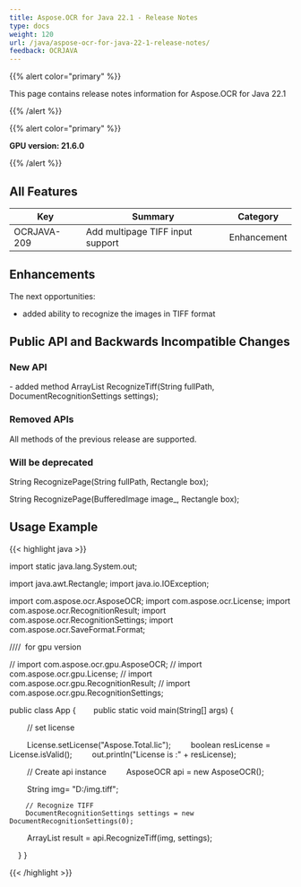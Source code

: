 ```yaml
---
title: Aspose.OCR for Java 22.1 - Release Notes
type: docs
weight: 120
url: /java/aspose-ocr-for-java-22-1-release-notes/
feedback: OCRJAVA
---
```


{{% alert color="primary" %}}

This page contains release notes information for Aspose.OCR for Java 22.1

{{% /alert %}}

{{% alert color="primary" %}}

**GPU version: 21.6.0**

{{% /alert %}}

## All Features

|Key|Summary|Category|
|---|---|---|
|OCRJAVA-209|Add multipage TIFF input support|Enhancement|


## Enhancements

The next opportunities:

- added ability to recognize the images in TIFF format

## Public API and Backwards Incompatible Changes

### New API

- added method 	ArrayList<RecognitionResult> RecognizeTiff(String fullPath, DocumentRecognitionSettings settings);

### Removed APIs

All methods of the previous release are supported.

### Will be deprecated

String RecognizePage(String fullPath, Rectangle box);

String RecognizePage(BufferedImage image_, Rectangle box);

## Usage Example

{{< highlight java >}}

import static java.lang.System.out;

import java.awt.Rectangle;
import java.io.IOException;

import com.aspose.ocr.AsposeOCR;
import com.aspose.ocr.License;
import com.aspose.ocr.RecognitionResult;
import com.aspose.ocr.RecognitionSettings;
import com.aspose.ocr.SaveFormat.Format;

////  for gpu version

// import com.aspose.ocr.gpu.AsposeOCR;
// import com.aspose.ocr.gpu.License;
// import com.aspose.ocr.gpu.RecognitionResult;
// import com.aspose.ocr.gpu.RecognitionSettings;

public class App {
       public static void main(String[] args) {

        // set license    

        License.setLicense("Aspose.Total.lic");
        boolean resLicense = License.isValid();
        out.println("License is :" + resLicense);

        // Create api instance
        AsposeOCR api = new AsposeOCR();

        String img= "D:/img.tiff";

		// Recognize TIFF
		DocumentRecognitionSettings settings = new DocumentRecognitionSettings(0);
        ArrayList<RecognitionResult> result = api.RecognizeTiff(img, settings);

    }
}

{{< /highlight >}}

